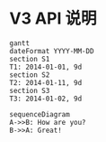 # V3 API 说明

```
gantt
dateFormat YYYY-MM-DD
section S1
T1: 2014-01-01, 9d
section S2
T2: 2014-01-11, 9d
section S3
T3: 2014-01-02, 9d
```

```
sequenceDiagram
A->>B: How are you?
B->>A: Great!
```
